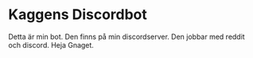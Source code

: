 # Kaggens Discordbot

Detta är min bot. Den finns på min discordserver. Den jobbar med reddit och discord. Heja Gnaget.